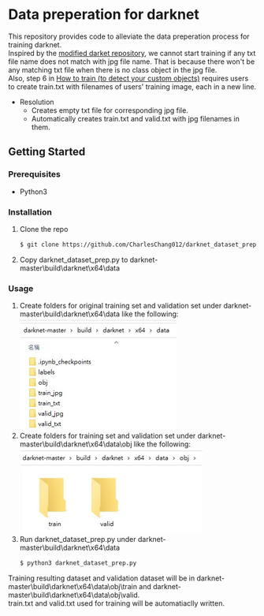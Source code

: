 # Data preperation for darknet
This repository provides code to alleviate the data preperation process for training darknet.<br />
Inspired by the [modified darket repository](https://github.com/AlexeyAB/darknet), we cannot start training if any txt file name does not match with jpg file name. That is because there won't be any matching txt file when there is no class object in the jpg file. <br />
Also, step 6 in [How to train (to detect your custom objects)](https://github.com/AlexeyAB/darknet#how-to-train-to-detect-your-custom-objects) requires users to create train.txt with filenames of users' training image, each in a new line.
* Resolution
  * Creates empty txt file for corresponding jpg file.
  * Automatically creates train.txt and valid.txt with jpg filenames in them.
## Getting Started
### Prerequisites
* Python3
### Installation
1. Clone the repo
   ```sh
   $ git clone https://github.com/CharlesChang012/darknet_dataset_prep.git
   ```
2. Copy darknet_dataset_prep.py to darknet-master\build\darknet\x64\data
### Usage
1. Create folders for original training set and validation set under darknet-master\build\darknet\x64\data like the following:
![image](https://github.com/CharlesChang012/darknet_dataset_prep/blob/main/pictures/folders.jpg)
2. Create folders for training set and validation set under darknet-master\build\darknet\x64\data\obj like the following:
![image](https://github.com/CharlesChang012/darknet_dataset_prep/blob/main/pictures/obj_folder.jpg)
3. Run darknet_dataset_prep.py under darknet-master\build\darknet\x64\data
   ```sh
   $ python3 darknet_dataset_prep.py
   ```
  Training resulting dataset and validation dataset will be in darknet-master\build\darknet\x64\data\obj\train and darknet-master\build\darknet\x64\data\obj\valid.<br />
  train.txt and valid.txt used for training will be automatiaclly written.
